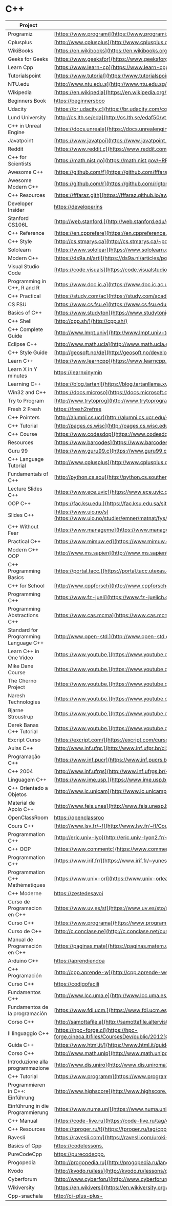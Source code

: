 # C++

| Project                               | URL                                                                                                                                                           | Language |
|---------------------------------------|----------------------------------------------------------------------------------------------------------------------------------------------------------------------|----------|
| Programiz                             | [https://www.programi](https://www.programiz.com/cpp-programming)                                                                                                    | EN       |
| Cplusplus                             | [http://www.cplusplus](http://www.cplusplus.com/doc/tutorial/)                                                                                                       | EN       |
| WikiBooks                             | [https://en.wikibooks](https://en.wikibooks.org/wiki/C%2B%2B_Programming)                                                                                            | EN       |
| Geeks for Geeks                       | [https://www.geeksfor](https://www.geeksforgeeks.org/c-plus-plus/)                                                                                                   | EN       |
| Learn Cpp                             | [https://www.learn-cp](https://www.learn-cpp.org/)                                                                                                                   | EN       |
| Tutorialspoint                        | [https://www.tutorial](https://www.tutorialspoint.com/cplusplus/)                                                                                                    | EN       |
| NTU.edu                               | [http://www.ntu.edu.s](http://www.ntu.edu.sg/home/ehchua/programming/cpp/cp0_introduction.html)                                                                      | EN       |
| Wikipedia                             | [https://en.wikipedia](https://en.wikipedia.org/wiki/C%2B%2B)                                                                                                        | EN       |
| Beginners Book                        | [https://beginnersboo](https://beginnersbook.com/2017/08/c-plus-plus-tutorial-for-beginners/)                                                                        | EN       |
| Udacity                               | [https://br.udacity.c](https://br.udacity.com/course/c-for-programmers--ud210)                                                                                       | PT       |
| Lund University                       | [http://cs.lth.se/eda](http://cs.lth.se/edaf50/vt18/lectures/)                                                                                                       | EN       |
| C++ in Unreal Engine                  | [https://docs.unreale](https://docs.unrealengine.com/en-us/Programming/Introduction)                                                                                 | EN       |
| Javatpoint                            | [https://www.javatpoi](https://www.javatpoint.com/cpp-tutorial)                                                                                                      | EN       |
| Reddit                                | [https://www.reddit.c](https://www.reddit.com/r/cpp/)                                                                                                                | EN       |
| C++ for Scientists                    | [https://math.nist.go](https://math.nist.gov/~RPozo/c++class/)                                                                                                       | EN       |
| Awesome C++                           | [https://github.com/f](https://github.com/fffaraz/awesome-cpp)                                                                                                       | EN       |
| Awesome Modern C++                    | [https://github.com/r](https://github.com/rigtorp/awesome-modern-cpp)                                                                                                | EN       |
| C++ Resources                         | [https://fffaraz.gith](https://fffaraz.github.io/awesome-cpp/)                                                                                                       | EN       |
| Developer Insider                     | [https://developerins](https://developerinsider.co/c-and-cpp-insider/)                                                                                               | EN       |
| Stanford CS106L                       | [http://web.stanford.](http://web.stanford.edu/class/cs106l/handouts/full_course_reader.pdf)                                                                         | EN       |
| C++ Reference                         | [https://en.cpprefere](https://en.cppreference.com/w/)                                                                                                               | EN       |
| C++ Style                             | [http://cs.stmarys.ca](http://cs.stmarys.ca/~porter/csc/ref/cpp_style.html)                                                                                          | EN       |
| Sololearn                             | [https://www.sololear](https://www.sololearn.com/Course/CPlusPlus/)                                                                                                  | EN       |
| Modern C++                            | [https://ds9a.nl/arti](https://ds9a.nl/articles/posts/c++-1/)                                                                                                        | EN       |
| Visual Studio Code                    | [https://code.visuals](https://code.visualstudio.com/docs/languages/cpp)                                                                                             | EN       |
| Programming in C++, R and R           | [https://www.doc.ic.a](https://www.doc.ic.ac.uk/lab/cplus/c++.rules/)                                                                                                | EN       |
| C++ Practical                         | [https://study.com/ac](https://study.com/academy/lesson/practical-application-for-c-plus-plus-programming-functions.html)                                            | EN       |
| CS FSU                                | [https://www.cs.fsu.e](https://www.cs.fsu.edu/~vastola/cop3014/index.html)                                                                                           | EN       |
| Basics of C++                         | [https://www.studyton](https://www.studytonight.com/cpp/basics-of-cpp.php)                                                                                           | EN       |
| C++ Shell                             | [http://cpp.sh/](http://cpp.sh/)                                                                                                                                     | EN       |
| C++ Complete Guide                    | [http://www.lmpt.univ](http://www.lmpt.univ-tours.fr/~volkov/C++.pdf)                                                                                                | EN       |
| Eclipse C++                           | [http://www.math.ucla](http://www.math.ucla.edu/~anderson/UsingEclipseCPP/)                                                                                          | EN       |
| C++ Style Guide                       | [http://geosoft.no/de](http://geosoft.no/development/cppstyle.html)                                                                                                  | EN       |
| Learn C++                             | [https://www.learncpp](https://www.learncpp.com/)                                                                                                                    | EN       |
| Learn X in Y minutes                  | [https://learnxinymin](https://learnxinyminutes.com/docs/c++/)                                                                                                       | EN       |
| Learning C++                          | [https://blog.tartanl](https://blog.tartanllama.xyz/learning-cpp/)                                                                                                   | EN       |
| Win32 and C++                         | [https://docs.microso](https://docs.microsoft.com/en-us/windows/desktop/learnwin32/learn-to-program-for-windows)                                                     | EN       |
| Try to Program                        | [http://www.trytoprog](http://www.trytoprogram.com/cplusplus-programming/)                                                                                           | EN       |
| Fresh 2 Fresh                         | [https://fresh2refres](https://fresh2refresh.com/cpp-tutorial/)                                                                                                      | EN       |
| C++ Pointers                          | [http://alumni.cs.ucr](http://alumni.cs.ucr.edu/~pdiloren/C++_Pointers/)                                                                                             | EN       |
| C++ Tutorial                          | [http://pages.cs.wisc](http://pages.cs.wisc.edu/~hasti/cs368/CppTutorial/index.html)                                                                                 | EN       |
| C++ Course                            | [https://www.codesdop](https://www.codesdope.com/cpp-introduction/)                                                                                                  | EN       |
| Resources                             | [https://www.barcodes](https://www.barcodesinc.com/articles/learn-cpp.htm)                                                                                           | EN       |
| Guru 99                               | [https://www.guru99.c](https://www.guru99.com/cpp-tutorial.html)                                                                                                     | EN       |
| C++ Language Tutorial                 | [http://www.cplusplus](http://www.cplusplus.com/files/tutorial.pdf)                                                                                                  | EN       |
| Fundamentals of C++                   | [http://python.cs.sou](http://python.cs.southern.edu/cppbook/progcpp.pdf)                                                                                            | EN       |
| Lecture Slides C++                    | [https://www.ece.uvic](https://www.ece.uvic.ca/~frodo/cppbook/downloads/lecture_slides_for_programming_in_c++-2018-02-15.pdf)                                        | EN       |
| OOP C++                               | [https://fac.ksu.edu.](https://fac.ksu.edu.sa/sites/default/files/ObjectOrientedProgramminginC4thEdition.pdf)                                                        | EN       |
| Slides C++                            | [https://www.uio.no/s](https://www.uio.no/studier/emner/matnat/fys/FYS3150/h07/undervisningsmateriale/Slides%20from%20Lectures/iv3830slides_1.pdf)                   | EN       |
| C++ Without Fear                      | [https://www.manageme](https://www.managementboek.nl/code/inkijkexemplaar/9780134314303/c-without-fear-engels-brian-overland.pdf)                                    | EN       |
| Practical C++                         | [https://www.mimuw.ed](https://www.mimuw.edu.pl/~mrp/cpp/SecretCPP/O%27Reilly%20-%20Practical%20C++%20Programming.pdf)                                               | EN       |
| Modern C++ OOP                        | [http://www.ms.sapien](http://www.ms.sapientia.ro/~manyi/teaching/c++/CPP_v1.1.pdf)                                                                                  | EN       |
| C++ Programming Basics                | [https://portal.tacc.](https://portal.tacc.utexas.edu/documents/13601/159760/cpp_programming.pdf)                                                                    | EN       |
| C++ for School                        | [http://www.cppforsch](http://www.cppforschool.com/tutorial-pdf.html)                                                                                                | EN       |
| Programming C++                       | [https://www.fz-jueli](https://www.fz-juelich.de/SharedDocs/Downloads/IAS/JSC/EN/slides/cplusplus/cplusplus.pdf)                                                     | EN       |
| Programming Abstractions C++          | [https://www.cas.mcma](https://www.cas.mcmaster.ca/~qiao/courses/cs2so3/textbook/ProgAbs.pdf)                                                                        | EN       |
| Standard for Programming Language C++ | [http://www.open-std.](http://www.open-std.org/jtc1/sc22/wg21/docs/papers/2017/n4713.pdf)                                                                            | EN       |
| Learn C++ in One Video                | [https://www.youtube.](https://www.youtube.com/watch?v=Rub-JsjMhWY)                                                                                                  | EN       |
| Mike Dane Course                      | [https://www.youtube.](https://www.youtube.com/watch?v=vLnPwxZdW4Y)                                                                                                  | EN       |
| The Cherno Project                    | [https://www.youtube.](https://www.youtube.com/watch?v=18c3MTX0PK0&list=PLlrATfBNZ98dudnM48yfGUldqGD0S4FFb)                                                          | EN       |
| Naresh Technologies                   | [https://www.youtube.](https://www.youtube.com/watch?v=l0qvxPPISuY&list=PLVlQHNRLflP8_DGKcMoRw-TYJJALgGu4J)                                                          | EN       |
| Bjarne Stroustrup                     | [https://www.youtube.](https://www.youtube.com/watch?v=fX2W3nNjJIo&t=5s)                                                                                             | EN       |
| Derek Banas C++ Tutorial              | [https://www.youtube.](https://www.youtube.com/watch?v=DamuE8TM3xo&list=PLGLfVvz_LVvQ9S8YSV0iDsuEU8v11yP9M)                                                          | EN       |
| Excript Curso                         | [https://excript.com/](https://excript.com/curso-cpp.html)                                                                                                           | PT       |
| Aulas C++                             | [http://www.inf.ufpr.](http://www.inf.ufpr.br/ci208/NotasAula.pdf)                                                                                                   | PT       |
| Programação C++                       | [https://www.inf.pucr](https://www.inf.pucrs.br/manssour/LinguagemC++/index.html)                                                                                    | PT       |
| C++ 2004                              | [http://www.inf.ufrgs](http://www.inf.ufrgs.br/~johann/cpp2004/)                                                                                                     | PT       |
| Linguagem C++                         | [https://www.ime.usp.](https://www.ime.usp.br/~slago/slago-C++.pdf)                                                                                                  | PT       |
| C++ Orientado a Objetos               | [http://www.ic.unicam](http://www.ic.unicamp.br/~cmrubira/aacesta/cpp/cpp15.html)                                                                                    | PT       |
| Material de Apoio C++                 | [http://www.feis.unes](http://www.feis.unesp.br/Home/departamentos/engenhariaeletrica/lapsee/curso_2011_dinter_mod2_1.pdf)                                           | PT       |
| OpenClassRoom                         | [https://openclassroo](https://openclassrooms.com/fr/courses/1894236-programmez-avec-le-langage-c)                                                                   | FR       |
| Cours C++                             | [http://www.lsv.fr/~f](http://www.lsv.fr/~fl/Cours/slides.pdf)                                                                                                       | FR       |
| Programmation C++                     | [http://eric.univ-lyo](http://eric.univ-lyon2.fr/~ricco/cours/cours_cpp.html)                                                                                        | FR       |
| C++ OOP                               | [https://www.commentc](https://www.commentcamarche.com/contents/1427-c-l-oriente-objet)                                                                              | FR       |
| Programmation C++                     | [https://www.irif.fr/](https://www.irif.fr/~yunes/cours/cpp/index.html)                                                                                              | FR       |
| Programmation C++ Mathématiques       | [https://www.univ-orl](https://www.univ-orleans.fr/mapmo/membres/haberkorn/docs/polyC++.pdf)                                                                         | FR       |
| C++ Moderne                           | [https://zestedesavoi](https://zestedesavoir.com/tutoriels/822/la-programmation-en-c-moderne/)                                                                       | FR       |
| Curso de Programacion en C++          | [https://www.uv.es/st](https://www.uv.es/sto/cursos/c++/curso95.pdf)                                                                                                 | ES       |
| Curso C++                             | [https://www.programa](https://www.programarya.com/Cursos/C++)                                                                                                       | ES       |
| Curso de C++                          | [http://c.conclase.ne](http://c.conclase.net/curso/index.php)                                                                                                        | ES       |
| Manual de Programación en C++         | [https://paginas.mate](https://paginas.matem.unam.mx/pderbf/images/mprogintc++.pdf)                                                                                  | ES       |
| Arduino C++                           | [https://aprendiendoa](https://aprendiendoarduino.wordpress.com/category/c/)                                                                                         | ES       |
| C++ Programación                      | [http://cpp.aprende-w](http://cpp.aprende-web.net/basico/index.php)                                                                                                  | ES       |
| Curso C++                             | [https://codigofacili](https://codigofacilito.com/cursos/c-plus-plus)                                                                                                | ES       |
| Fundamentos C++                       | [http://www.lcc.uma.e](http://www.lcc.uma.es/~vicente/docencia/cppdoc/programacion_cxx.pdf)                                                                          | ES       |
| Fundamentos de la programación        | [https://www.fdi.ucm.](https://www.fdi.ucm.es/profesor/luis/fp/FP.pdf)                                                                                               | ES       |
| Corso C++                             | [http://samottafile.a](http://samottafile.altervista.org/file/Corso_C++.pdf)                                                                                         | IT       |
| Il linguaggio C++                     | [https://hpc-forge.ci](https://hpc-forge.cineca.it/files/CoursesDev/public/2012%20Autumn/Introduzione%20alla%20programmazioni%20a%20oggetti%20in%20C++/corsocpp.pdf) | IT       |
| Guida C++                             | [https://www.html.it/](https://www.html.it/guide/guida-c2/)                                                                                                          | IT       |
| Corso C++                             | [http://www.math.unip](http://www.math.unipd.it/~sperduti/CORSO-C%2B%2B/Corso%20C++.htm)                                                                             | IT       |
| Introduzione alla programmazione      | [http://www.dis.uniro](http://www.dis.uniroma1.it/~bloisi/didattica/pmn1112/lezioni/1.1-introduzione.pdf)                                                            | IT       |
| C++ Tutorial                          | [https://www.programm](https://www.programmierenlernen24.de/c-tutorial/)                                                                                             | DE       |
| Programmieren in C++: Einführung      | [http://www.highscore](http://www.highscore.de/cpp/einfuehrung/)                                                                                                     | DE       |
| Einführung in die Programmierung      | [https://www.numa.uni](https://www.numa.uni-linz.ac.at/Teaching/Lectures/Kurs-C/Script/html/main.pdf)                                                                | DE       |
| C++ Manual                            | [https://code-live.ru](https://code-live.ru/tag/cpp-manual/)                                                                                                         | RU       |
| C++ Resources                         | [https://tproger.ru/t](https://tproger.ru/tag/cpp/)                                                                                                                  | RU       |
| Ravesli                               | [https://ravesli.com/](https://ravesli.com/uroki-cpp/)                                                                                                               | RU       |
| Basics of Cpp                         | [https://codelessons.](https://codelessons.ru/cplusplus/lessons/basics-of-cpp.html)                                                                                  | RU       |
| PureCodeCpp                           | [https://purecodecpp.](https://purecodecpp.com/)                                                                                                                     | RU       |
| Progopedia                            | [http://progopedia.ru](http://progopedia.ru/language/c-plus-plus/)                                                                                                   | RU       |
| Kvodo                                 | [http://kvodo.ru/less](http://kvodo.ru/lessons/cplusplus)                                                                                                            | RU       |
| Cyberforum                            | [http://www.cyberforu](http://www.cyberforum.ru/cpp/)                                                                                                                | RU       |
| Wikiversity                           | [https://en.wikiversi](https://en.wikiversity.org/wiki/C%2B%2B)                                                                                                      | RU       |
| Cpp-snachala                          | [http://ci-plus-plus-](http://ci-plus-plus-snachala.ru/)                                                                                                             | RU       |
